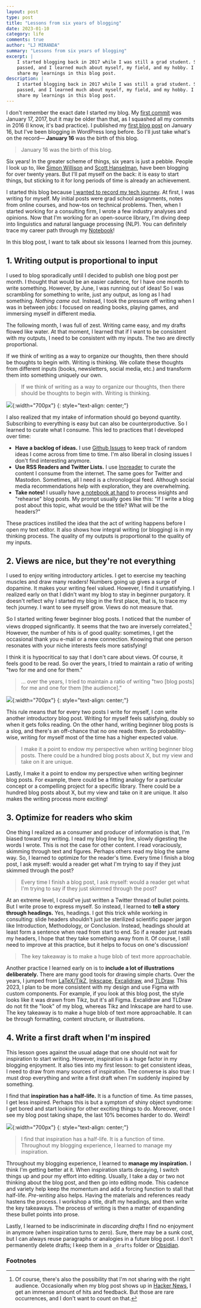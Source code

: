```yaml
---
layout: post
type: post
title: "Lessons from six years of blogging"
date: 2023-01-10
category: life
comments: true
author: "LJ MIRANDA"
summary: "Lessons from six years of blogging"
excerpt: |
    I started blogging back in 2017 while I was still a grad student. Six years
    passed, and I learned much about myself, my field, and my hobby. I want to
    share my learnings in this blog post.
description: |
    I started blogging back in 2017 while I was still a grad student. Six years
    passed, and I learned much about myself, my field, and my hobby. I want to
    share my learnings in this blog post.
---
```


<span class="firstcharacter">I</span> don't remember the exact date I started my
blog. My [first commit](https://github.com/ljvmiranda921/ljvmiranda921.github.io/commit/5a107a575601952a5cbfea964cf9a23346b7fd20)
was January 17, 2017, but it may be older than that, as I squashed all my
commits in 2016 (I know, it's bad practice). I published my [first blog
post](/life/2017/01/16/hello-world/) on January 16, but I've been blogging in
WordPress long before.  So I'll just take what's on the record&mdash; **January 16**
was the birth of this blog.

> January 16 was the birth of this blog.

Six years! In the greater scheme of things, six years is just a pebble. People I
look up to, like [Simon Willison](https://simonwillison.net/2022/Jun/12/twenty-years/) and 
[Scott Hanselman](https://www.hanselman.com/blog/i-got-tired), have been blogging for
over twenty years. But I'll pat myself on the back: it is easy to start things,
but sticking to it for long periods of time is already an achievement.

I started this blog because [I wanted to record my tech journey](/about/). At
first, I was writing for myself. My initial posts were grad school assignments,
notes from online courses, and how-tos on technical problems. Then, when I
started working for a consulting firm, I wrote a few industry analyses and
opinions. Now that I'm working for an open-source library, I'm diving deep into
linguistics and natural language processing (NLP). You can definitely trace my
career path through my [Notebook](/notebook/)! 

In this blog post, I want to talk about six lessons I learned from this journey.

## 1. Writing output is proportional to input 

I used to blog sporadically until I decided to publish one blog post
per month. I thought that would be an easier cadence, for I have one month to
write something. However, by June, I was running out of ideas! So I was
scrambling for something to write, just any output, as long as I had something.
*Nothing came out.* Instead, I took the pressure off writing when I was in
between jobs: I focused on reading books, playing games, and immersing myself
in different media.

The following month, I was full of zest. Writing came easy, and my drafts flowed
like water. At that moment, I learned that if I want to be consistent with my
outputs, I need to be consistent with my inputs. The two are directly
proportional.

If we think of writing as a way to organize our thoughts, then there should be
thoughts to begin with. Writing is thinking. We collate these thoughts from
different inputs (books, newsletters, social media, etc.) and transform them
into something uniquely our own. 

> If we think of writing as a way to organize our thoughts, then there should 
> be thoughts to begin with. Writing is thinking.


<!-- figure -->
![](/assets/png/six-years/inputs.png){:width="700px"}
{: style="text-align: center;"}

I also realized that my intake of information should go beyond quantity.
Subscribing to everything is easy but can also be counterproductive. So I
learned to curate what I consume. This led to practices that I developed over
time:
- **Have a backlog of ideas.** I use [Github Issues](https://github.com/ljvmiranda921/ljvmiranda921.github.io/issues) to keep track of random ideas I
come across from time to time. I'm also liberal in closing issues I don't find
interesting anymore. 
- **Use RSS Readers and Twitter Lists.** I use [Inoreader](https://inoreader.com) to curate the content I
consume from the internet. The same goes for Twitter and Mastodon. Sometimes,
all I need is a chronological feed. Although social media recommendations help
with exploration, they are overwhelming.
- **Take notes!** I usually have [a notebook at hand](/life/2022/08/04/pen-and-paper/) to process insights and
"rehearse" blog posts. My prompt usually goes like this: "If I write a blog post
about this topic, what would be the title? What will be the headers?"

These practices instilled the idea that the act of writing happens before I open
my text editor. It also shows how integral writing (or blogging) is in my
thinking process. The quality of my outputs is proportional to the quality of my
inputs.

## 2. Views are nice, but they're not everything

I used to enjoy writing introductory articles. I get to exercise my teaching
muscles and draw many readers! Numbers going up gives a surge of dopamine. It
makes your writing feel valued. However, I find it unsatisfying. I realized
early on that I didn't want my blog to stay in beginner purgatory. It doesn't
reflect why I started my blog in the first place, that is, to trace my tech
journey. I want to see myself grow. Views do not measure that.

So I started writing fewer beginner blog posts. I noticed that the number of
views dropped significantly. It seems that the two are inversely correlated.[^1]
However, the number of hits is of good quality: sometimes, I get the occasional
thank you e-mail or a new connection. Knowing that one person resonates with
your niche interests feels more satisfying! 

[^1]: 

    Of course, there's also the possibility that I'm not sharing with the right
    audience. Occasionally when my blog post shows up in [Hacker
    News](https://news.ycombinator.com), I get an immense amount of hits and
    feedback. But those are rare occurrences, and I don't want to count on that.

I think it is hypocritical to say that I don't care about views. Of course, it
feels good to be read. So over the years, I tried to maintain a ratio of writing
"two for me and one for them."

> ... over the years, I tried to maintain a ratio of writing
> "two [blog posts] for me and one for them [the audience]."

![](/assets/png/six-years/quad.png){:width="700px"}
{: style="text-align: center;"}

This rule means that for every two posts I write for myself, I *can* write
another introductory blog post. Writing for myself feels satisfying, doubly
so when it gets folks reading. On the other hand, writing beginner blog posts is
a slog, and there's an off-chance that no one reads them. So probability-wise,
writing for myself most of the time has a higher expected value.

> I make it a point to endow my perspective when writing beginner blog posts.
> There could be a hundred blog posts about X, but my view and take on it are
> unique.

Lastly, I make it a point to endow my perspective when writing beginner blog
posts. For example, there could be a fitting analogy for a particular concept or
a compelling project for a specific library. There could be a hundred blog posts
about X, but my view and take on it are unique. It also makes the writing
process more exciting!

## 3. Optimize for readers who skim

One thing I realized as a consumer and producer of information is that, I'm
biased toward my writing. I read my blog line by line, slowly digesting the
words I wrote. This is not the case for other content. I read voraciously,
skimming through text and figures. Perhaps others read my blog the same way. So,
I learned to optimize for the reader's time. Every time I finish a blog post, I
ask myself: would a reader get what I'm trying to say if they just skimmed
through the post?

> Every time I finish a blog post, I ask myself: would a reader get what I'm trying to
> say if they just skimmed through the post?

At an extreme level, I could've just written a Twitter thread of bullet points.
But I write prose to express myself. So instead, I learned to **tell a story
through headings.** Yes, headings. I got this trick while working in consulting:
slide headers shouldn't just be sterilized scientific paper jargon like
Introduction, Methodology, or Conclusion. Instead, headings should at least form
a sentence when read from start to end. So if a reader just reads my headers, I
hope that they take something away from it. Of course, I still need to improve
at this practice, but it helps to focus on one's discussion!

> The key takeaway is to make a huge blob of text more approachable.

Another practice I learned early on is to **include a lot of illustrations
deliberately.** There are many good tools for drawing simple charts. Over the
years, I jumped from
[LaTeX/TikZ](https://www.overleaf.com/learn/latex/TikZ_package),
[Inkscape](https://inkscape.org/), [Excalidraw](https://excalidraw.com/), and
[TLDraw](https://www.tldraw.com/). This 2023, I plan to be more consistent with
my design and use Figma with custom components. For example, if you look at this
blog post, the style looks like it was drawn from Tikz, but it's all Figma.
Excalidraw and TLDraw do not fit the "look" of my blog, whereas Tikz and
Inkscape are hard to use. The key takeaway is to make a huge blob of text more
approachable. It can be through formatting, content structure, or illustrations.

## 4. Write a first draft when I'm inspired

This lesson goes against the usual adage that one should not wait for
inspiration to start writing. However, inspiration is a huge factor in my
blogging enjoyment. It also ties into my first lesson: to get consistent ideas,
I need to draw from many sources of inspiration. The converse is also true: I
must drop everything and write a first draft when I'm suddenly inspired by
something. 

I find that **inspiration has a half-life.** It is a function of time. As time
passes, I get less inspired. Perhaps this is but a symptom of shiny object
syndrome: I get bored and start looking for other exciting things to do.
Moreover, once I see my blog post taking shape, the last 10% becomes harder to
do. Weird! 

![](/assets/png/six-years/inspiration.png){:width="700px"}
{: style="text-align: center;"}

> I find that inspiration has a half-life. It is a function of time.
> Throughout my blogging experience, I learned to manage my inspiration.

Throughout my blogging experience, I learned to **manage my inspiration.** I
think I'm getting better at it. When inspiration starts decaying, I switch
things up and pour my effort into editing. Usually, I take a day or two not
thinking about the blog post, and then go into editing mode. This cadence and
variety help keep the momentum and add a forcing function to stall that
half-life. *Pre-writing* also helps.  Having the materials and references ready
hastens the process. I workshop a title, draft my headings, and then write the
key takeaways. The process of writing is then a matter of expanding these bullet
points into prose.

Lastly, I learned to be indiscriminate in *discarding drafts* I find no
enjoyment in anymore (when inspiration turns to zero).  Sure, there may be a
sunk cost, but I can always reuse paragraphs or analogies in a future blog post.
I don't permanently delete drafts; I keep them in a `_drafts` folder or
[Obsidian](https://obsidian.md). 


<!--


## Think about readers who skim 

- visuals
- headers

## Don't hit publish right away!

## Marketing starts before writing

- keywords

## Throw drafts that don't spark joy

## Final thoughts
-->




### Footnotes